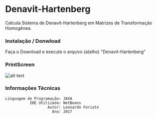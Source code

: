 # Denavit-Hartenberg

Calcula Sistema de Denavit-Hartenberg em Matrizes de Transformação Homogênea.


### Instalação / Donwload
Faça o Download e execute o arquivo (atalho) "Denavit-Hartenberg"

### PrintScreen
![alt text](https://raw.githubusercontent.com/username/projectname/branch/path/to/img.png)

### Informações Técnicas
```
Linguagem de Programação: JAVA
           IDE Utilizada: NetBeans
                   Autor: Leonardo Feriato
                     Ano: 2017
```

